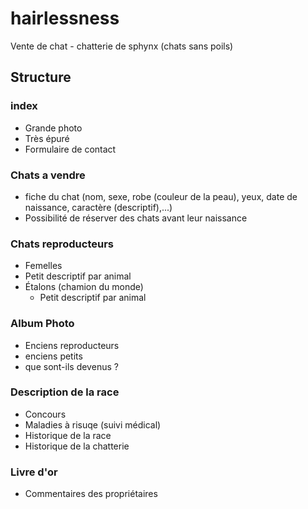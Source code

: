 # hairlessness
Vente de chat - chatterie de sphynx (chats sans poils)

## Structure

### index
* Grande photo
* Très épuré
* Formulaire de contact
### Chats a vendre
* fiche du chat (nom, sexe, robe (couleur de la peau), yeux, date de naissance, caractère (descriptif),...)
* Possibilité de réserver des chats avant leur naissance
### Chats reproducteurs
* Femelles
 * Petit descriptif par animal
* Étalons (chamion du monde)
  * Petit descriptif par animal 
### Album Photo 
* Enciens reproducteurs
* enciens petits
* que sont-ils devenus ?
### Description de la race 
* Concours
* Maladies à risuqe (suivi médical)
* Historique de la race 
* Historique de la chatterie
### Livre d'or
* Commentaires des propriétaires 

